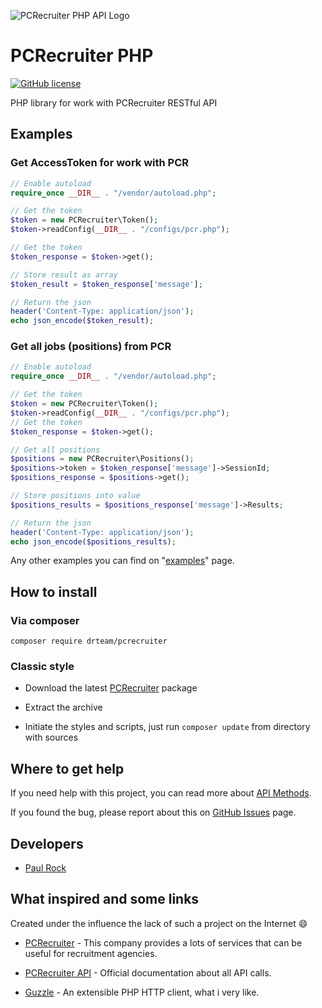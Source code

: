 ![PCRecruiter PHP API Logo](http://drteam.rocks/images/pcrecruter/prc_api.png)

# PCRecruiter PHP

[![GitHub license](https://img.shields.io/badge/license-MIT-blue.svg)](https://raw.githubusercontent.com/DrTeamRocks/pcrecruiter/master/LICENSE)

PHP library for work with PCRecruiter RESTful API

## Examples

### Get AccessToken for work with PCR 

```php
// Enable autoload
require_once __DIR__ . "/vendor/autoload.php";

// Get the token
$token = new PCRecruiter\Token();
$token->readConfig(__DIR__ . "/configs/pcr.php");

// Get the token
$token_response = $token->get();

// Store result as array
$token_result = $token_response['message'];

// Return the json
header('Content-Type: application/json');
echo json_encode($token_result);
```

### Get all jobs (positions) from PCR 

```php
// Enable autoload
require_once __DIR__ . "/vendor/autoload.php";

// Get the token
$token = new PCRecruiter\Token();
$token->readConfig(__DIR__ . "/configs/pcr.php");
// Get the token
$token_response = $token->get();

// Get all positions
$positions = new PCRecruiter\Positions();
$positions->token = $token_response['message']->SessionId;
$positions_response = $positions->get();

// Store positions into value
$positions_results = $positions_response['message']->Results;

// Return the json
header('Content-Type: application/json');
echo json_encode($positions_results);
```

Any other examples you can find on "[examples](https://github.com/DrTeamRocks/pcrecruiter-examples)" page.

## How to install

### Via composer

`composer require drteam/pcrecruiter`

### Classic style

* Download the latest [PCRecruiter](https://github.com/DrTeamRocks/pcrecruiter/releases) package

* Extract the archive

* Initiate the styles and scripts, just run `composer update` from directory with sources

## Where to get help

If you need help with this project, you can read more about [API Methods](https://github.com/DrTeamRocks/pcrecruiter/wiki/API-methods). 

If you found the bug, please report about this on [GitHub Issues](https://github.com/DrTeamRocks/pcrecruiter/issues) page.

## Developers

* [Paul Rock](https://github.com/EvilFreelancer)

## What inspired and some links

Created under the influence the lack of such a project on the Internet :smile:

* [PCRecruiter](https://www.pcrecruiter.net/) - This company provides a lots of services that can be useful for recruitment agencies.

* [PCRecruiter API](https://www.pcrecruiter.net/apidocs_v2/) - Official documentation about all API calls.

* [Guzzle](https://github.com/guzzle/guzzle) - An extensible PHP HTTP client, what i very like.
